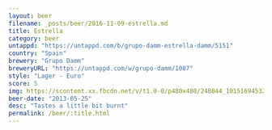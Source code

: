 ```yaml
---
layout: beer
filename: _posts/beer/2016-11-09-estrella.md
title: Estrella
category: beer
untappd: "https://untappd.com/b/grupo-damm-estrella-damm/5151"
country: "Spain"
brewery: "Grupo Damm"
breweryURL: "https://untappd.com/w/grupo-damm/1087"
style: "Lager - Euro"
score: 5
img: https://scontent.xx.fbcdn.net/v/t1.0-0/p480x480/248044_10151694532898745_1441204919_n.jpg?oh=bdd305d8de5d48a69253ce25030f4054&oe=5926931A
beer-date: "2013-05-25"
desc: "Tastes a little bit burnt"
permalink: /beer/:title.html
---
```


